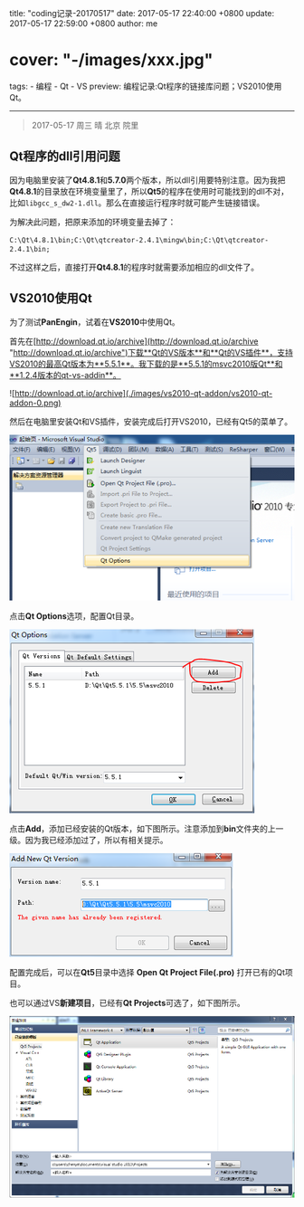 title: "coding记录-20170517"
date: 2017-05-17 22:40:00 +0800
update: 2017-05-17 22:59:00 +0800
author: me
# cover: "-/images/xxx.jpg"
tags:
    - 编程
    - Qt
    - VS
preview: 编程记录:Qt程序的链接库问题；VS2010使用Qt。

---

> 2017-05-17 周三 晴 北京 院里

## Qt程序的dll引用问题 ##
因为电脑里安装了**Qt4.8.1**和**5.7.0**两个版本，所以dll引用要特别注意。因为我把**Qt4.8.1**的目录放在环境变量里了，所以**Qt5**的程序在使用时可能找到的dll不对，比如`libgcc_s_dw2-1.dll`。那么在直接运行程序时就可能产生链接错误。

为解决此问题，把原来添加的环境变量去掉了：

    C:\Qt\4.8.1\bin;C:\Qt\qtcreator-2.4.1\mingw\bin;C:\Qt\qtcreator-2.4.1\bin;

不过这样之后，直接打开**Qt4.8.1**的程序时就需要添加相应的dll文件了。

## VS2010使用Qt ##
为了测试**PanEngin**，试着在**VS2010**中使用Qt。

首先在[http://download.qt.io/archive](http://download.qt.io/archive "http://download.qt.io/archive")下载**Qt的VS版本**和**Qt的VS插件**，支持VS2010的最高Qt版本为**5.5.1**。我下载的是**5.5.1的msvc2010版Qt**和**1.2.4版本的qt-vs-addin**。

![http://download.qt.io/archive](./images/vs2010-qt-addon/vs2010-qt-addon-0.png)

然后在电脑里安装Qt和VS插件，安装完成后打开VS2010，已经有Qt5的菜单了。

![VS2010中的Qt5菜单](./images/vs2010-qt-addon/vs2010-qt-addon-1.png)

点击**Qt Options**选项，配置Qt目录。

![配置Qt](./images/vs2010-qt-addon/vs2010-qt-addon-2.png)

点击**Add**，添加已经安装的Qt版本，如下图所示。注意添加到**bin**文件夹的上一级。因为我已经添加过了，所以有相关提示。

![添加Qt安装的目录](./images/vs2010-qt-addon/vs2010-qt-addon-3.png)

配置完成后，可以在**Qt5**目录中选择 **Open Qt Project File(.pro)** 打开已有的Qt项目。

也可以通过VS**新建项目**，已经有**Qt Projects**可选了，如下图所示。

![可以新建Qt项目](./images/vs2010-qt-addon/vs2010-qt-addon-4.png)